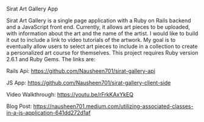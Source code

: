 Sirat Art Gallery App

Sirat Art Gallery is a single page application with a Ruby on Rails backend and a JavaScript front end. Currently, it allows art pieces to be uploaded, with information about the art and the name of the artist. I would like to build it out to include a link to video tutorials of the artwork. My goal is to eventually allow users to select art pieces to include in a collection to create a personalized art course for themselves. This project requires Ruby version 2.6.1 and Ruby Gems. The links are:

Rails Api:
https://github.com/Nausheen701/sirat-gallery-api

JS App:
https://github.com/Nausheen701/sirat-gallery-client-side

Video Walkthrough:
https://youtu.be/rFrkKAxYkEQ

Blog Post:
https://nausheen701.medium.com/utilizing-associated-classes-in-a-js-application-641dd272d1af
